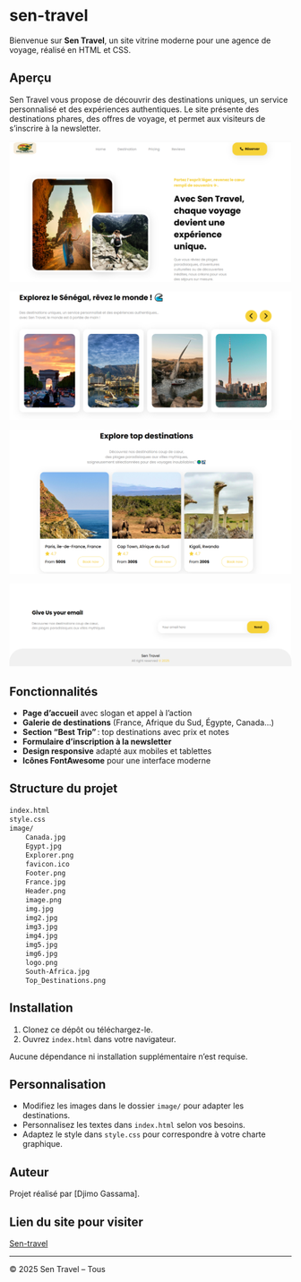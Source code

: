 ﻿# sen-travel


Bienvenue sur **Sen Travel**, un site vitrine moderne pour une agence de voyage, réalisé en HTML et CSS.

## Aperçu

Sen Travel vous propose de découvrir des destinations uniques, un service personnalisé et des expériences authentiques. Le site présente des destinations phares, des offres de voyage, et permet aux visiteurs de s’inscrire à la newsletter.

![Aperçu du site](image/Header.png)

![Aperçu du site](image/Explorer.png)

![Aperçu du site](image/Top_Destinations.png)

![Aperçu du site](image/Footer.png)

## Fonctionnalités

- **Page d’accueil** avec slogan et appel à l’action
- **Galerie de destinations** (France, Afrique du Sud, Égypte, Canada…)
- **Section “Best Trip”** : top destinations avec prix et notes
- **Formulaire d’inscription à la newsletter**
- **Design responsive** adapté aux mobiles et tablettes
- **Icônes FontAwesome** pour une interface moderne

## Structure du projet

```
index.html
style.css
image/
    Canada.jpg
    Egypt.jpg
    Explorer.png
    favicon.ico
    Footer.png
    France.jpg
    Header.png
    image.png
    img.jpg
    img2.jpg
    img3.jpg
    img4.jpg
    img5.jpg
    img6.jpg
    logo.png
    South-Africa.jpg
    Top_Destinations.png
```

## Installation

1. Clonez ce dépôt ou téléchargez-le.
2. Ouvrez `index.html` dans votre navigateur.

Aucune dépendance ni installation supplémentaire n’est requise.

## Personnalisation

- Modifiez les images dans le dossier `image/` pour adapter les destinations.
- Personnalisez les textes dans `index.html` selon vos besoins.
- Adaptez le style dans `style.css` pour correspondre à votre charte graphique.

## Auteur

Projet réalisé par [Djimo Gassama].


## Lien du site pour visiter
[Sen-travel](https://gastech99.github.io/sen-travel/)

---

© 2025 Sen Travel – Tous

